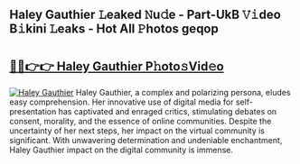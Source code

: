 ## Haley Gauthier 𝙻eaked 𝙽u𝚍e - Part-UkB 𝚅𝚒deo B𝚒kini 𝙻eaks - Hot All 𝙿hotos geqop

# <h2><a href="http://ld2rpl.urlbe.top/?page=Haley+Gauthier">🔗🔗👉👉 Haley Gauthier P𝚑oto𝚜Vid𝚎o</a></h2>

[![Haley Gauthier](https://i.imgur.com/eBuTRDB.gif)](http://ld2rpl.urlbe.top/?page=Haley+Gauthier)
Haley Gauthier, a complex and polarizing persona, eludes easy comprehension. Her innovative use of digital media for self-presentation has captivated and enraged critics, stimulating debates on consent, morality, and the essence of online communities. Despite the uncertainty of her next steps, her impact on the virtual community is significant. With unwavering determination and undeniable enchantment, Haley Gauthier impact on the digital community is immense.
